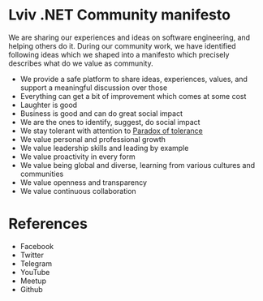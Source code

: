 # Lviv .NET Community manifesto

We are sharing our experiences and ideas on software engineering, and helping others do it. 
During our community work, we have identified following ideas which we shaped into a manifesto which precisely describes what do we value as community. 


- We provide a safe platform to share ideas, experiences, values, and support a meaningful discussion over those 
- Everything can get a bit of improvement which comes at some cost
- Laughter is good
- Business is good and can do great social impact
- We are the ones to identify, suggest, do social impact
- We stay tolerant with attention to [Paradox of tolerance](https://en.wikipedia.org/wiki/Paradox_of_tolerance)
- We value personal and professional growth
- We value leadership skills and leading by example
- We value proactivity in every form
- We value being global and diverse, learning from various cultures and communities
- We value openness and transparency
- We value continuous collaboration

# References
- Facebook
- Twitter
- Telegram
- YouTube
- Meetup
- Github